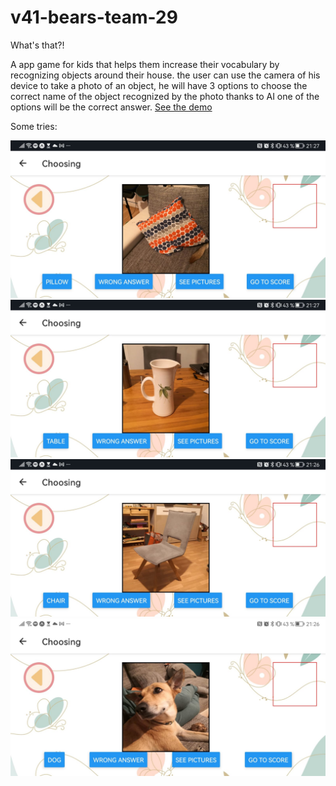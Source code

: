 # v41-bears-team-29
What's that?!

A app game for kids that helps them increase their vocabulary by recognizing objects around their house.
the user can use the camera of his device to take a photo of an object, he will have 3 options to choose the correct name of the object 
recognized by the photo thanks to AI one of the options will be the correct answer.
[See the demo](https://vimeo.com/770288713)

Some tries:

<img src="Front-end/assets/img/test1.jpeg" width="600">
<img src="Front-end/assets/img/test2.jpeg" width="600">
<img src="Front-end/assets/img/test3.jpeg" width="600">
<img src="Front-end/assets/img/test4.jpeg" width="600">
